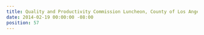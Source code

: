 ```yaml
---
title: Quality and Productivity Commission Luncheon, County of Los Angeles, Tara Roth
date: 2014-02-19 00:00:00 -08:00
position: 57
---
```


